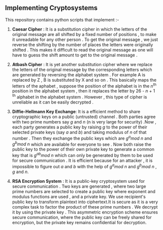 ## Implementing Cryptosystems

This repository contains python scripts that implement :-

1. **Caesar Cipher** :
It is a  substitution cipher in which the letters of the original message are all shifted by a fixed number of positions , to make it unreadable for any other person . To get the original message , we just reverse the shifting by the number of places the letters were originally shifted . This makes it difficult to read the original message as one will have to guess the shift amount to get to the original message . 

1. **Atbash Cipher** :
It is yet another substitution cipher where we replace the letters of the original message by the corresponding letters which are generated by reversing the alphabet system . For example A is replaced by Z , B is substituted by X and so on . This basically maps the letters of the aphabet , suppose the position of the alphabet is in the *n*<sup>th</sup> position in the alphabet system , then it replaces the letter by 26 - *n* + 1 <sup>th</sup> alphabet in the alphabet system . However , this type of cipher is unreliable as it can be easily decrypted .  

1. **Diffie-Hellmann Key Exchange**:
It is a efficient method to share cryptographic keys on a public (untrusted) channel . Both parties agree with two prime numbers say *g* and *n* (n is very large for security) .Now , each party generates a public key by raising *g* to the power of their selected private keys (say *a* and *b*) and taking modulus of *n* of that number . Then they exchange the public keys which are *g<sup>a</sup>mod n* and *g<sup>b</sup>mod n* which are available for everyone to see . Now both raise the public key to the power of their own private key to generate a common key that is *g<sup>ab</sup>mod n* which can only be generated by them to be used for secure communication . It is efficient because for an attacker , it is impossible to figure out *a* and *b* with the help of *g<sup>a</sup>mod n* and *g<sup>b</sup>mod n* , *g* and *n*.

1. **RSA Encryption System** :
It is a public-key cryptosystem used for secure communication . Two keys are generated , where two large prime numbers are selected to create a public key where exponent and modulus functions are used , and a private key. We use recipient's public key to transform plaintext into ciphertext.It is secure as it is a very complex task to factor the product of these prime numbers . We decrypt it by using the private key . This asymmetric encryption scheme ensures secure communication, where the public key can be freely shared for encryption, but the private key remains confidential for decryption. 
